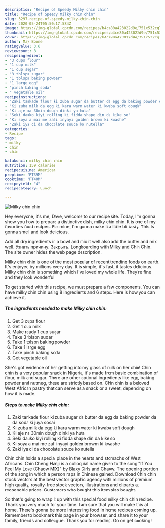 ```yaml
---
description: "Recipe of Speedy Milky chin chin"
title: "Recipe of Speedy Milky chin chin"
slug: 3297-recipe-of-speedy-milky-chin-chin
date: 2020-05-24T05:50:17.584Z
image: https://img-global.cpcdn.com/recipes/b4ce80a423022d9e/751x532cq70/milky-chin-chin-recipe-main-photo.jpg
thumbnail: https://img-global.cpcdn.com/recipes/b4ce80a423022d9e/751x532cq70/milky-chin-chin-recipe-main-photo.jpg
cover: https://img-global.cpcdn.com/recipes/b4ce80a423022d9e/751x532cq70/milky-chin-chin-recipe-main-photo.jpg
author: May Boone
ratingvalue: 3.6
reviewcount: 8
recipeingredient:
- "3 cups flour"
- "1 cup milk"
- "1 cup sugar"
- "3 tblspn sugar"
- "1 tblspn baking powder"
- "1 large egg"
- "pinch baking soda"
- " vegetable oil"
recipeinstructions:
- "Zaki tankade flour ki zuba sugar da butter da egg da baking powder da da soda ki juya sosai"
- "Ki zuba milk da egg ki kara warm water ki kwaba soft dough"
- "Ki aje na 30min dough dinki ya huta"
- "Seki dauko kiyi rolling ki fidda shape din da kike so"
- "Ki soya a mai me zafi inyayi golden browm ki kwashe"
- "Zaki iya ci da chocolate souce ko nutella"
categories:
- Recipe
tags:
- milky
- chin
- chin

katakunci: milky chin chin 
nutrition: 159 calories
recipecuisine: American
preptime: "PT39M"
cooktime: "PT40M"
recipeyield: "4"
recipecategory: Lunch

---
```



![Milky chin chin](https://img-global.cpcdn.com/recipes/b4ce80a423022d9e/751x532cq70/milky-chin-chin-recipe-main-photo.jpg)

Hey everyone, it's me, Dave, welcome to our recipe site. Today, I'm gonna show you how to prepare a distinctive dish, milky chin chin. It is one of my favorites food recipes. For mine, I'm gonna make it a little bit tasty. This is gonna smell and look delicious.

Add all dry ingredients in a bowl and mix it well also add the butter and mix well. Узнать причину. Закрыть. Longboarding with Milky and Chin Chin. The site owner hides the web page description.

Milky chin chin is one of the most popular of recent trending foods on earth. It's enjoyed by millions every day. It is simple, it's fast, it tastes delicious. Milky chin chin is something which I've loved my whole life. They're fine and they look wonderful.


To get started with this recipe, we must prepare a few components. You can have milky chin chin using 8 ingredients and 6 steps. Here is how you can achieve it.

<!--inarticleads1-->

##### The ingredients needed to make Milky chin chin:

1. Get 3 cups flour
1. Get 1 cup milk
1. Make ready 1 cup sugar
1. Take 3 tblspn sugar
1. Take 1 tblspn baking powder
1. Take 1 large egg
1. Take pinch baking soda
1. Get  vegetable oil


She&#39;s got evidence of her getting into my glass of milk on her chin! Chin chin is a very popular snack in Nigeria, it&#39;s made from basic combination of flour, milk and sugar. There are other optional ingredients like egg, baking powder and nutmeg, these are strictly based on. Chin chin is a beloved West African pastry that can serve as a snack or a sweet, depending on how it is made. 

<!--inarticleads2-->

##### Steps to make Milky chin chin:

1. Zaki tankade flour ki zuba sugar da butter da egg da baking powder da da soda ki juya sosai
1. Ki zuba milk da egg ki kara warm water ki kwaba soft dough
1. Ki aje na 30min dough dinki ya huta
1. Seki dauko kiyi rolling ki fidda shape din da kike so
1. Ki soya a mai me zafi inyayi golden browm ki kwashe
1. Zaki iya ci da chocolate souce ko nutella


Chin chin holds a special place in the hearts and stomachs of West Africans. Chin Cheng Hanji is a colloquial name given to the song &#34;If You Feel My Love (Chaow MIX)&#34; by Blaxy Girls and Chaow. The opening portion of the song in which a person raps in Chinese gained. Download Chin chin stock vectors at the best vector graphic agency with millions of premium high quality, royalty-free stock vectors, illustrations and cliparts at reasonable prices. Customers who bought this item also bought. 

So that's going to wrap it up with this special food milky chin chin recipe. Thank you very much for your time. I am sure that you will make this at home. There's gonna be more interesting food in home recipes coming up. Remember to bookmark this page in your browser, and share it to your family, friends and colleague. Thank you for reading. Go on get cooking!
